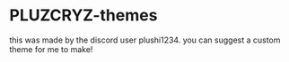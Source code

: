 # PLUZCRYZ-themes
this was made by the discord user plushi1234. you can suggest a custom theme for me to make!
